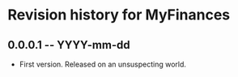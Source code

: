# Revision history for MyFinances

## 0.0.0.1  -- YYYY-mm-dd

* First version. Released on an unsuspecting world.
